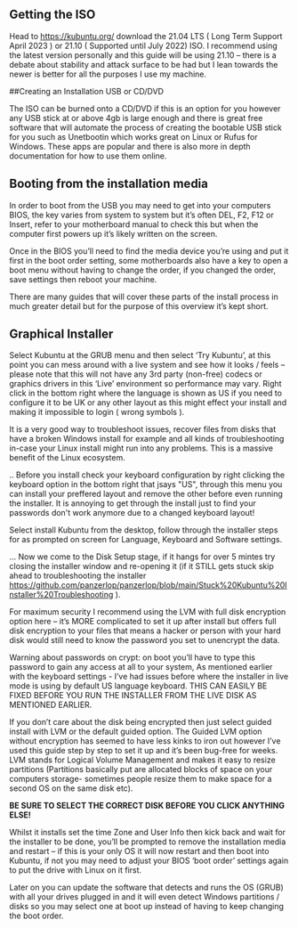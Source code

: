 
## Getting the ISO

Head to https://kubuntu.org/ download the 21.04 LTS ( Long Term Support April 2023 ) or 21.10 ( Supported until July 2022) ISO. 
I recommend using the latest version personally and this guide will be using 21.10 – there is a debate about stability and attack surface to be had but 
I lean towards the newer is better for all the purposes I use my machine.


##Creating an Installation USB or CD/DVD

The ISO can be burned onto a CD/DVD if this is an option for you however any USB stick at or above 4gb is large enough and there is great free software 
that will automate the process of creating the bootable USB stick for you such as Unetbootin which works great on Linux or Rufus for Windows. 
These apps are popular and there is also more in depth documentation for how to use them online.


## Booting from the installation media

In order to boot from the USB you may need to get into your computers BIOS, the key varies from system to system but it’s often DEL, F2, F12 or Insert, 
refer to your motherboard manual to check this but when the computer first powers up it’s likely written on the screen.

Once in the BIOS you’ll need to find the media device you’re using and put it first in the boot order setting, some motherboards also have a key to 
open a boot menu without having to change the order, if you changed the order, save settings then reboot your machine.

There are many guides that will cover these parts of the install process in much greater detail but for the purpose of this overview it’s kept short.


## Graphical Installer

Select Kubuntu at the GRUB menu and then select ‘Try Kubuntu’, at this point you can mess around with a live system and see how it looks / feels – 
please note that this will not have any 3rd party (non-free) codecs or graphics drivers in this ‘Live’ environment so performance may vary. 
Right click in the bottom right where the language is shown as US if you need to configure it to be UK or any other layout as this might effect your 
install and making it impossible to login ( wrong symbols ). 

It is a very good way to troubleshoot issues, recover files from disks that have a broken Windows install for example and all kinds of 
troubleshooting in-case your Linux install might run into any problems. This is a massive benefit of the Linux ecosystem.

.. Before you install check your keyboard configuration by right clicking the keyboard option in the bottom right that jsays "US", through this menu
you can install your preffered layout and remove the other before even running the installer. It is annoying to get through the install just to find
your passwords don't work anymore due to a changed keyboard layout!

Select install Kubuntu from the desktop, follow through the installer steps for as prompted on screen for Language, Keyboard and Software settings.


... Now we come to the Disk Setup stage, if it hangs for over 5 mintes try closing the installer window and re-opening it (if it STILL gets stuck 
skip ahead to troubleshooting the installer https://github.com/panzerlop/panzerlop/blob/main/Stuck%20Kubuntu%20Installer%20Troubleshooting ).

For maximum security I recommend using the LVM with full disk encryption option here – it’s MORE complicated to set it up after install but offers 
full disk encryption to your files that means a hacker or person with your hard disk would still need to know the password you set to unencrypt the data.

Warning about passwords on crypt: on boot you’ll have to type this password to gain any access at all to your system, 
As mentioned earlier with the keyboard settings - I’ve had issues before where the installer in live mode is using by default US language keyboard.
THIS CAN EASILY BE FIXED BEFORE YOU RUN THE INSTALLER FROM THE LIVE DISK AS MENTIONED EARLIER.

If you don’t care about the disk being encrypted then just select guided install with LVM or the default guided option. 
The Guided LVM option without encryption has seemed to have less kinks to iron out however I’ve used this guide step by step to set it up and 
it’s been bug-free for weeks. LVM stands for Logical Volume Management and makes it easy to resize partitions 
(Partitions basically put are allocated blocks of space on your computers storage- sometimes people resize them to make space for a second OS 
on the same disk etc).

**BE SURE TO SELECT THE CORRECT DISK BEFORE YOU CLICK ANYTHING ELSE!** 

Whilst it installs set the time Zone and User Info then kick back and wait for the installer to be done, 
you’ll be prompted to remove the installation media and restart – if this is your only OS it will now restart and then boot into Kubuntu,
if not you may need to adjust your BIOS ‘boot order’ settings again to put the drive with Linux on it first. 

Later on you can update the software that detects and runs the OS (GRUB) with all your drives plugged in and it will even detect 
Windows partitions / disks so you may select one at boot up instead of having to keep changing the boot order.

